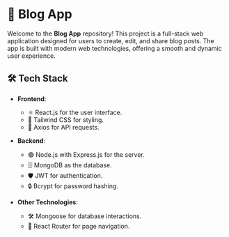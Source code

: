 # 📖 Blog App

Welcome to the **Blog App** repository! This project is a full-stack web application designed for users to create, edit, and share blog posts. The app is built with modern web technologies, offering a smooth and dynamic user experience.


## 🛠️ Tech Stack

- **Frontend**: 
  - ⚛️ React.js for the user interface.
  - 🎨 Tailwind CSS for styling.
  - 📡 Axios for API requests.

- **Backend**: 
  - 🟢 Node.js with Express.js for the server.
  - 🗄️ MongoDB as the database.
  - 🛡️ JWT for authentication.
  - 🔒 Bcrypt for password hashing.
  
- **Other Technologies**:
  - 🛠️ Mongoose for database interactions.
  - 🧭 React Router for page navigation.
  